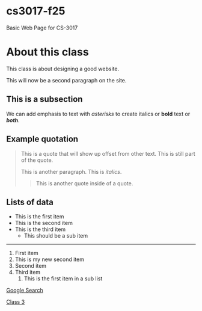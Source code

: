 # cs3017-f25
Basic Web Page for CS-3017

# About this class
This class is about designing a good website.

This will now be a second paragraph on the site.

## This is a subsection
We can add emphasis to text with *asterisks* to create italics or **bold** text or ***both***.

## Example quotation
> This is a quote that will show up offset from other text.
> This is still part of the quote.
>
> This is another paragraph. This is *italics*.
>
> > This is another quote inside of a quote.

## Lists of data 

+ This is the first item
+ This is the second item
+ This is the third item
  + This should be a sub item
 
-----------------------------------------------

1. First item
2. This is my new second item
3. Second item
4. Third item
    1. This is the first item in a sub list

[Google Search](https://google.com)

[Class 3](class3)




